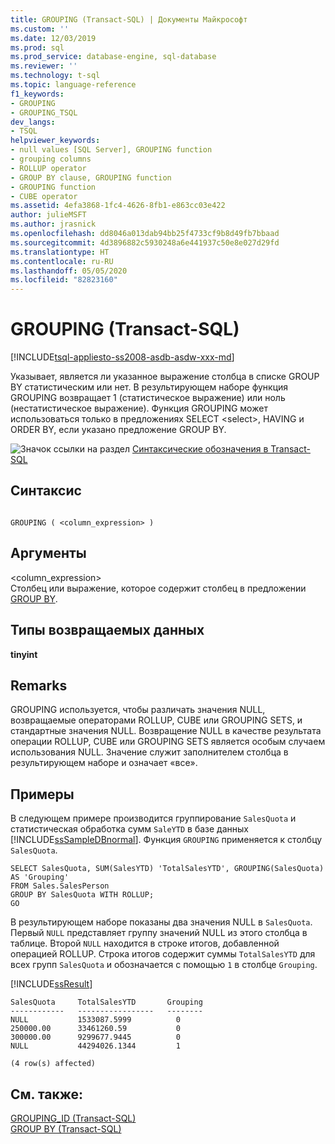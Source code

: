 ```yaml
---
title: GROUPING (Transact-SQL) | Документы Майкрософт
ms.custom: ''
ms.date: 12/03/2019
ms.prod: sql
ms.prod_service: database-engine, sql-database
ms.reviewer: ''
ms.technology: t-sql
ms.topic: language-reference
f1_keywords:
- GROUPING
- GROUPING_TSQL
dev_langs:
- TSQL
helpviewer_keywords:
- null values [SQL Server], GROUPING function
- grouping columns
- ROLLUP operator
- GROUP BY clause, GROUPING function
- GROUPING function
- CUBE operator
ms.assetid: 4efa3868-1fc4-4626-8fb1-e863cc03e422
author: julieMSFT
ms.author: jrasnick
ms.openlocfilehash: dd8046a013dab94bb25f4733cf9b8d49fb7bbaad
ms.sourcegitcommit: 4d3896882c5930248a6e441937c50e8e027d29fd
ms.translationtype: HT
ms.contentlocale: ru-RU
ms.lasthandoff: 05/05/2020
ms.locfileid: "82823160"
---
```

# <a name="grouping-transact-sql"></a>GROUPING (Transact-SQL)
[!INCLUDE[tsql-appliesto-ss2008-asdb-asdw-xxx-md](../../includes/tsql-appliesto-ss2008-asdb-asdw-xxx-md.md)]

  Указывает, является ли указанное выражение столбца в списке GROUP BY статистическим или нет. В результирующем наборе функция GROUPING возвращает 1 (статистическое выражение) или ноль (нестатистическое выражение). Функция GROUPING может использоваться только в предложениях SELECT \<select>, HAVING и ORDER BY, если указано предложение GROUP BY.  
  
 ![Значок ссылки на раздел](../../database-engine/configure-windows/media/topic-link.gif "Значок ссылки на раздел") [Синтаксические обозначения в Transact-SQL](../../t-sql/language-elements/transact-sql-syntax-conventions-transact-sql.md)  
  
## <a name="syntax"></a>Синтаксис  
  
```  
  
GROUPING ( <column_expression> )  
```  
  
## <a name="arguments"></a>Аргументы  
 \<column_expression>  
 Столбец или выражение, которое содержит столбец в предложении [GROUP BY](../../t-sql/queries/select-group-by-transact-sql.md).  
  
## <a name="return-types"></a>Типы возвращаемых данных  
 **tinyint**  
  
## <a name="remarks"></a>Remarks  
 GROUPING используется, чтобы различать значения NULL, возвращаемые операторами ROLLUP, CUBE или GROUPING SETS, и стандартные значения NULL. Возвращение NULL в качестве результата операции ROLLUP, CUBE или GROUPING SETS является особым случаем использования NULL. Значение служит заполнителем столбца в результирующем наборе и означает «все».  
  
## <a name="examples"></a>Примеры  
 В следующем примере производится группирование `SalesQuota` и статистическая обработка сумм `SaleYTD` в базе данных [!INCLUDE[ssSampleDBnormal](../../includes/sssampledbnormal-md.md)]. Функция `GROUPING` применяется к столбцу `SalesQuota`.  
  
```  
SELECT SalesQuota, SUM(SalesYTD) 'TotalSalesYTD', GROUPING(SalesQuota) AS 'Grouping'  
FROM Sales.SalesPerson  
GROUP BY SalesQuota WITH ROLLUP;  
GO  
```  
  
 В результирующем наборе показаны два значения NULL в `SalesQuota`. Первый `NULL` представляет группу значений NULL из этого столбца в таблице. Второй `NULL` находится в строке итогов, добавленной операцией ROLLUP. Строка итогов содержит суммы `TotalSalesYTD` для всех групп `SalesQuota` и обозначается с помощью `1` в столбце `Grouping`.  
  
 [!INCLUDE[ssResult](../../includes/ssresult-md.md)]  
  
 ```
 SalesQuota     TotalSalesYTD       Grouping  
------------   -----------------   --------  
NULL           1533087.5999          0  
250000.00      33461260.59           0  
300000.00      9299677.9445          0  
NULL           44294026.1344         1  

(4 row(s) affected)
```  
  
## <a name="see-also"></a>См. также:  
 [GROUPING_ID (Transact-SQL)](../../t-sql/functions/grouping-id-transact-sql.md)   
 [GROUP BY (Transact-SQL)](../../t-sql/queries/select-group-by-transact-sql.md)  
  
  
